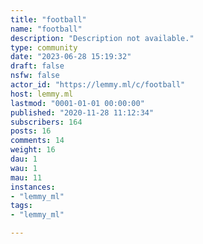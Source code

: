 ```yaml
---
title: "football" 
name: "football"
description: "Description not available."
type: community
date: "2023-06-28 15:19:32"
draft: false
nsfw: false
actor_id: "https://lemmy.ml/c/football"
host: lemmy.ml
lastmod: "0001-01-01 00:00:00"
published: "2020-11-28 11:12:34"
subscribers: 164
posts: 16
comments: 14
weight: 16
dau: 1
wau: 1
mau: 11
instances:
- "lemmy_ml"
tags: 
- "lemmy_ml"

---
```

